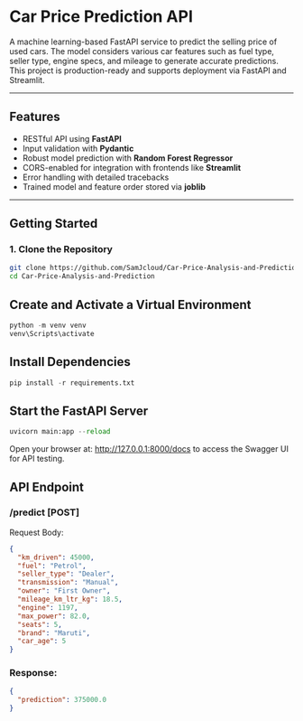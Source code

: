 #  Car Price Prediction API

A machine learning-based FastAPI service to predict the selling price of used cars. The model considers various car features such as fuel type, seller type, engine specs, and mileage to generate accurate predictions. This project is production-ready and supports deployment via FastAPI and Streamlit.

---

##  Features

- RESTful API using **FastAPI**
- Input validation with **Pydantic**
- Robust model prediction with **Random Forest Regressor**
- CORS-enabled for integration with frontends like **Streamlit**
- Error handling with detailed tracebacks
- Trained model and feature order stored via **joblib**

---

##  Getting Started

### 1. Clone the Repository
```bash
git clone https://github.com/SamJcloud/Car-Price-Analysis-and-Prediction.git
cd Car-Price-Analysis-and-Prediction
```
## Create and Activate a Virtual Environment
```python
python -m venv venv
venv\Scripts\activate
```
## Install Dependencies
```python
pip install -r requirements.txt
```
## Start the FastAPI Server
```python
uvicorn main:app --reload
```
Open your browser at: http://127.0.0.1:8000/docs to access the Swagger UI for API testing.

## API Endpoint
### /predict [POST]
Request Body:
```json
{
  "km_driven": 45000,
  "fuel": "Petrol",
  "seller_type": "Dealer",
  "transmission": "Manual",
  "owner": "First Owner",
  "mileage_km_ltr_kg": 18.5,
  "engine": 1197,
  "max_power": 82.0,
  "seats": 5,
  "brand": "Maruti",
  "car_age": 5
}
```
### Response:
```json
{
  "prediction": 375000.0
}
```

